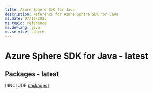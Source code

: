 ```yaml
---
title: Azure Sphere SDK for Java
description: Reference for Azure Sphere SDK for Java
ms.date: 07/10/2025
ms.topic: reference
ms.devlang: java
ms.service: sphere
---
```

# Azure Sphere SDK for Java - latest
## Packages - latest
[!INCLUDE [packages](sphere-index.md)]